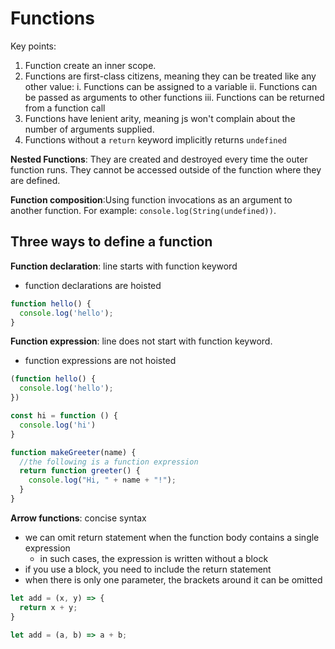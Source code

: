 # Functions

Key points:

1. Function create an inner scope.
2. Functions are first-class citizens, meaning they can be treated like any other value:
  i. Functions can be assigned to a variable
  ii. Functions can be passed as arguments to other functions
  iii. Functions can be returned from a function call
3. Functions have lenient arity, meaning js won't complain about the number of arguments supplied.
4. Functions without a `return` keyword implicitly returns `undefined`

__Nested Functions__: They are created and destroyed every time the outer function runs. They cannot be accessed outside of the function where they are defined.

__Function composition__:Using function invocations as an argument to another function. For example: `console.log(String(undefined))`.


## Three ways to define a function

__Function declaration__: line starts with function keyword
* function declarations are hoisted

```js
function hello() {
  console.log('hello');
}
```

__Function expression__: line does not start with function keyword.
* function expressions are not hoisted

```js
(function hello() {
  console.log('hello');
})

const hi = function () {
  console.log('hi')
}

function makeGreeter(name) {
  //the following is a function expression
  return function greeter() {
    console.log("Hi, " + name + "!");
  }
}
```

__Arrow functions__: concise syntax
* we can omit return statement when the function body contains a single expression
    * in such cases, the expression is written without a block
* if you use a block, you need to include the return statement
* when there is only one parameter, the brackets around it can be omitted

```js
let add = (x, y) => {
  return x + y;
}

let add = (a, b) => a + b;
```
